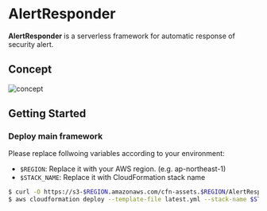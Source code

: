 AlertResponder
=================

**AlertResponder** is a serverless framework for automatic response of security alert.

Concept
------------------

![concept](https://user-images.githubusercontent.com/605953/46706573-33aa4380-cc70-11e8-91f8-cc97578f94c4.png)


Getting Started
------------------

### Deploy main framework

Please replace follwoing variables according to your environment:

- `$REGION`: Replace it with your AWS region. (e.g. ap-northeast-1)
- `$STACK_NAME`: Replace it with CloudFormation stack name

```bash
$ curl -O https://s3-$REGION.amazonaws.com/cfn-assets.$REGION/AlertResponder/templates/latest.yml
$ aws cloudformation deploy --template-file latest.yml --stack-name $STACK_NAME --capabilities CAPABILITY_IAM
```
